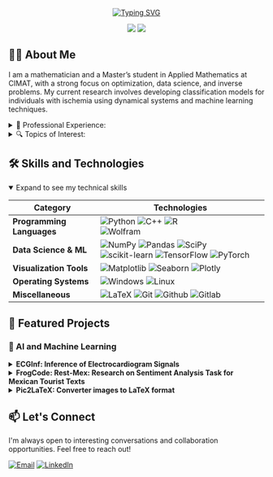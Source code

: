 <p align="center">
<a href="https://git.io/typing-svg"><img src="https://readme-typing-svg.demolab.com?font=Georgia&size=19&duration=2000&pause=90&color=4D92BB&center=true&vCenter=true&multiline=true&width=600&height=100&lines=Edison+Serrano;Researcher+%7C+MSc+Student+%7C+Data+Scientist;AI+%7C+Computer+Vision+%7C+Mathematical+Modelling" alt="Typing SVG" /></a>
</p>

 <p align="center">
<a href="https://www.linkedin.com/in/edison-david-serrano-cardenas-0a15081a8/"><img src="https://img.shields.io/badge/linkedin-%230077B5.svg?style=for-the-badge&logo=linkedin&logoColor=white" /></a>
  <a href="https://www.instagram.com/edi_serranoc/"><img src="https://img.shields.io/badge/Instagram-%23E4405F.svg?style=for-the-badge&logo=Instagram&logoColor=white" /></a>
</p>


## 👨‍💻 About Me

I am a mathematician and a Master’s student in Applied Mathematics at CIMAT, with a strong focus on optimization, data science, and inverse problems. My current research involves developing classification models for individuals with ischemia using dynamical systems and machine learning techniques.

<details>
<summary>💼 Professional Experience:</summary>
 
- Research Assistant at Center for Research in Mathematics.
- Data Analyst at Transmilenio S.A.
</details>


<details>  <summary>🔍 Topics of Interest:</summary>

- Large Language Models (LLM) and Natural Language Processing (NLP)
- Stochastic and Convex Optimization.
- Mathematical Modelling, Numerical Analysis.
- Machine Learning techniques and applications.
- Image Processing Applications.
 
</details>

## 🛠️ Skills and Technologies

<details open>
<summary>Expand to see my technical skills</summary>
 
| **Category** | **Technologies** |
| - | - |
|**Programming Languages** | ![Python](https://img.shields.io/badge/Python-FFD43B?style=for-the-badge&logo=python&logoColor=blue) ![C++](https://img.shields.io/badge/c++-%2300599C.svg?style=for-the-badge&logo=c%2B%2B&logoColor=white)  ![R](https://img.shields.io/badge/r-%23276DC3.svg?style=for-the-badge&logo=r&logoColor=white) <br>![Wolfram](https://img.shields.io/badge/Wolfram%20Mathematica-%23F7931E.svg?style=for-the-badge&logo=wolfram&logoColor=white&color=red)|
|**Data Science & ML** | ![NumPy](https://img.shields.io/badge/numpy-%23013243.svg?style=for-the-badge&logo=numpy&logoColor=white) ![Pandas](https://img.shields.io/badge/pandas-%23150458.svg?style=for-the-badge&logo=pandas&logoColor=white) ![SciPy](https://img.shields.io/badge/SciPy-%230C55A5.svg?style=for-the-badge&logo=scipy&logoColor=%white)  ![scikit-learn](https://img.shields.io/badge/scikit--learn-%23F7931E.svg?style=for-the-badge&logo=scikit-learn&logoColor=white) ![TensorFlow](https://img.shields.io/badge/TensorFlow-%23FF6F00.svg?style=for-the-badge&logo=TensorFlow&logoColor=white) ![PyTorch](https://img.shields.io/badge/PyTorch-EE4C2C?style=for-the-badge&logo=pytorch&logoColor=white)|
|**Visualization Tools** | ![Matplotlib](https://img.shields.io/badge/Matplotlib-11557c?style=for-the-badge) ![Seaborn](https://img.shields.io/badge/Seaborn-3776AB?style=for-the-badge) ![Plotly](https://img.shields.io/badge/Plotly-3F4F75?style=for-the-badge&logo=plotly&logoColor=white)|
|**Operating Systems** | ![Windows](https://img.shields.io/badge/Windows-0078D6?style=for-the-badge&logo=windows&logoColor=white) ![Linux](https://img.shields.io/badge/Linux-FCC624?style=for-the-badge&logo=linux&logoColor=black) |
|**Miscellaneous** | ![LaTeX](https://img.shields.io/badge/latex-%23008080.svg?style=for-the-badge&logo=latex&logoColor=white) ![Git](https://img.shields.io/badge/git-%23F05033.svg?style=for-the-badge&logo=git&logoColor=white) ![Github](https://img.shields.io/badge/Github-%23F7931E.svg?style=for-the-badge&logo=github&logoColor=white&color=black) ![Gitlab](https://img.shields.io/badge/Gitlab-%23F7931E.svg?style=for-the-badge&logo=gitlab&logoColor=orange&color=white) |

</details>

## 🚀 Featured Projects

### 🧠 AI and Machine Learning 

<details>
<summary><strong>ECGInf:  Inference of Electrocardiogram Signals </strong></summary>
A cutting-edge project combining EEG signal processing, dynamical systems, and machine learning to study patients with ischemia.

 **[View Project](https://github.com/edserranoc/ECGinf)** (placeholder link)<br>
 
**Tech Stack:** Python, Scikit-learn, Signal Processing Libraries<hr>
</details>

<details> 
<summary><strong>FrogCode: Rest-Mex: Research on Sentiment Analysis Task for Mexican Tourist Texts </strong></summary>

**[View Project](https://github.com/edserranoc/NLP_Rest_Mex2025)**
**Tech Stack:** Pytorch.
</details>

<details>
<summary><strong>Pic2LaTeX: Converter images to LaTeX format</strong></summary>
 
**Tech Stack:** Python, Sckilearn <hr>
**[View Project](https://github.com/edserranoc/Pic2LaTeX)** (placeholder link)
</details>


## 📫 Let's Connect

I'm always open to interesting conversations and collaboration opportunities. Feel free to reach out!

[![Email](https://img.shields.io/badge/Email-D14836?style=for-the-badge&logo=gmail&logoColor=white)](mailto:edison.serrano@cimat.mx)
[![LinkedIn](https://img.shields.io/badge/LinkedIn-0077B5?style=for-the-badge&logo=linkedin&logoColor=white)](https://www.linkedin.com/in/edison-david-serrano-cardenas-0a15081a8/)


